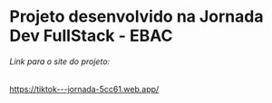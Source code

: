 # Projeto desenvolvido na Jornada Dev FullStack - EBAC


###### Link para o site do projeto: 
https://tiktok---jornada-5cc61.web.app/

